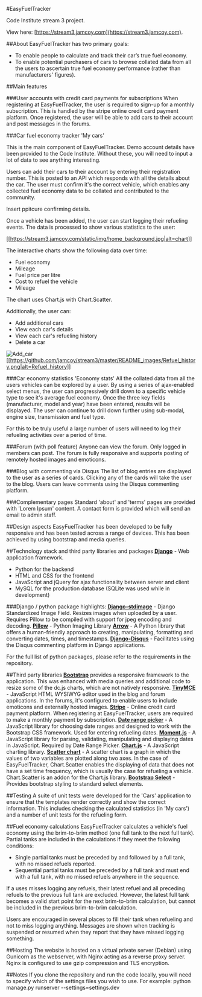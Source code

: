 #EasyFuelTracker

Code Institute stream 3 project.

View here:
[https://stream3.jamcoy.com](https://stream3.jamcoy.com).

##About
EasyFuelTracker has two primary goals:
* To enable people to calculate and track their car’s true fuel economy.
* To enable potential purchasers of cars to browse collated data from all the users to ascertain true fuel economy performance (rather than manufacturers' figures).
 
##Main features

###User accounts with credit card payments for subscriptions
When registering at EasyFuelTracker, the user is required to sign-up for a monthly subscription.  This is handled by the
 stripe online credit card payment platform.  Once registered, the user will be able to add cars to their account and post
 messages in the forums.

###Car fuel economy tracker 'My cars'

This is the main component of EasyFuelTracker.  Demo account details have been provided to the Code Institute.  Without these, you
 will need to input a lot of data to see anything interesting.

Users can add their cars to their account by entering their registration number.
 This is posted to an API which responds with all the details about the car.  The user must confirm it's the correct vehicle, which
 enables any collected fuel economy data to be collated and contributed to the community.
 
 Insert ppitcure confirming details.
 
 Once a vehicle has been added, the user can start logging their refueling events.  The data is processed to show various statistics to the user:
 
[[https://stream3.jamcoy.com/static/img/home_background.jpg|alt=chart]]
 
 The interactive charts show the following data over time:
 * Fuel economy
 * Mileage
 * Fuel price per litre
 * Cost to refuel the vehicle
 * Mileage
 
 The chart uses Chart.js with Chart.Scatter.
 
  Additionally, the user can:
 * Add additional cars
 * View each car's details
 * View each car's refueling history
 * Delete a car
 
 ![Add_car](https://github.com/jamcoy/stream3/master/README_images/Confirm_car.png|alt=add_car)
 [[https://github.com/jamcoy/stream3/master/README_images/Refuel_history.png|alt=Refuel_history]]

###Car economy statistics 'Economy stats'
All the collated data from all the users vehicles can be explored by a user.  By using a series of ajax-enabled select
 menus, the user can progressively drill down to a specific vehicle type to see it's average fuel economy.  Once the three key
 fields (manufacturer, model and year) have been entered, results will be displayed.  The user can continue to drill down further using
 sub-modal, engine size, transmission and fuel type.
  
  For this to be truly useful a large number of users will need to log their refueling activities over a period of time.
 
###Forum (with poll feature)
Anyone can view the forum.  Only logged in members can post.  The forum is fully responsive and supports posting of remotely hosted images and emoticons.

###Blog with commenting via Disqus
The list of blog entries are displayed to the user as a series of cards.  Clicking any of the cards will take the user to the blog.  Users can 
 leave comments using the Disqus commenting platform.

###Complementary pages
Standard 'about' and 'terms' pages are provided with 'Lorem Ipsum' content.  A contact form is provided which will send an email to admin staff. 

##Design aspects
EasyFuelTracker has been developed to be fully responsive and has been tested across a range of devices.  This has been achieved by using bootstrap and media queries.

##Technology stack and third party libraries and packages
**[Django](http://flask.pocoo.org/)** - Web application framework.
* Python for the backend
* HTML and CSS for the frontend
* JavaScript and jQuery for ajax functionality between server and client
* MySQL for the production database (SQLite was used while in development) 

###Django / python package highlights:
**[Django-stdimage](https://github.com/codingjoe/django-stdimage)** - Django Standardized Image Field.  Resizes images when uploaded by a user.  Requires Pillow to be compiled with support for jpeg encoding and decoding.
**[Pillow](http://python-pillow.org/)** - Python Imaging Library
**[Arrow](http://crsmithdev.com/arrow/)** - A Python library that offers a human-friendly approach to creating, manipulating, formatting and converting dates, times, and timestamps.
**[Django-Disqus](https://github.com/arthurk/django-disqus/)** - Facilitates using the Disqus commenting platform in Django applications.

For the full list of python packages, please refer to the requirements in the repository.

##Third party libraries
**[Bootstrap](http://getbootstrap.com/)** provides a responsive framework to the application.  This was enhanced with media queries and additional code to resize some of the dc.js charts, which are not natively responsive.
**[TinyMCE](https://www.tinymce.com/)** - JavaScript HTML WYSIWYG editor used in the blog and forum applications.  In the forums, it's configured to enable users to include emoticons and externally hosted images. 
**[Stripe](https://stripe.com)** - Online credit card payment platform.  When registering at EasyFuelTracker, users are required to make a monthly payment by subscription.
**[Date range picker](http://www.daterangepicker.com/)** - A JavaScript library for choosing date ranges and designed to work with the Bootstrap CSS framework.  Used for entering refueling dates.
**[Moment.js](http://momentjs.com/)** - A JavaScript library for parsing, validating, manipulating and displaying dates in JavaScript. Required by Date Range Picker.
**[Chart.js](http://www.chartjs.org/)** - A JavaScript charting library.
**[Scatter chart](http://dima117.github.io/Chart.Scatter/)** - A scatter chart is a graph in which the values of two variables are plotted along two axes.  In the case of EasyFuelTracker, Chart.Scatter enables the displaying of data that does not have a set 
time frequency, which is usually the case for refueling a vehicle.  Chart.Scatter is an addon for the Chart.js library. 
**[Bootstrap Select](https://silviomoreto.github.io/bootstrap-select/)** - Provides bootstrap styling to standard select elements.

##Testing
A suite of unit tests were developed for the 'Cars' application to ensure that the templates render correctly and show the correct information.  This includes checking the calculated statistics (in 'My cars') and a number of unit tests for the refueling form. 

##Fuel economy calculations
EasyFuelTracker calculates a vehicle's fuel economy using the brim-to-brim method (one full tank to the next full tank).
Partial tanks are included in the calculations if they meet the following conditions:
* Single partial tanks must be preceded by and followed by a full tank, with no missed refuels reported.
* Sequential partial tanks must be preceded by a full tank and must end with a full tank, with no missed refuels anywhere in the sequence.

If a uses misses logging any refuels, their latest refuel and all preceding refuels to the previous full tank are excluded. However, the latest full tank becomes a valid start point for the next brim-to-brim calculation, but cannot be included in the previous brim-to-brim calculation.

Users are encouraged in several places to fill their tank when refueling and not to miss logging anything.  Messages are shown when tracking is suspended or resumed when they report that they have missed logging something.

##Hosting
The website is hosted on a virtual private server (Debian) using Gunicorn as the webserver, with Nginx acting as a reverse proxy server.  Nginx is configured to use gzip compression and TLS encryption.

##Notes
If you clone the repository and run the code locally, you will need to specify which of the settings files you wish to use.
For example: python manage.py runserver --settings=settings.dev

